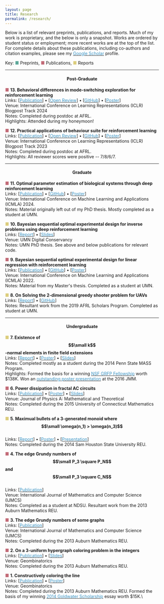 ```yaml
---
layout: page
title: Research
permalink: /research/
---
```


Below is a list of relevant preprints, publications, and reports. Much of my work is proprietary, and the below is only a snapshot. Works are ordered by student status or employment; more recent works are at the top of the list. For complete details about these publications, including co-authors and citation examples, please see my [<span style="color:rgb(058,147,195)">Google Scholar</span>](https://scholar.google.com/citations?user=pReM1U8AAAAJ&hl=en) profile.

Key:
<span style="color:rgb(093,168,153)">&#9632;&#xFE0E;</span> Preprints,
<span style="color:rgb(194,106,119)">&#9632;&#xFE0E;</span> Publications, 
<span style="color:rgb(220,205,125)">&#9632;&#xFE0E;</span> Reports

---

#### <center>Post-Graduate</center>

<span style="color:rgb(194,106,119)">&#9632;&#xFE0E;</span> **13. Behavioral differences in mode-switching exploration for reinforcement learning**\
Links: [[<span style="color:rgb(058,147,195)">Publication</span>](https://iclr-blogposts.github.io/2024/blog/mode-switching/)] <span>&#x2022;</span> [[<span style="color:rgb(058,147,195)">Open Review</span>](https://openreview.net/forum?id=GgUxexkE69)] <span>&#x2022;</span> [[<span style="color:rgb(058,147,195)">GitHub</span>](https://github.com/LorenJAnderson/when-to-explore)] <span>&#x2022;</span> [[<span style="color:rgb(058,147,195)">Poster</span>](https://drive.google.com/file/d/1ZT_BTiF5mxIv-SK5b_K4AaRkRStSbTuS/view?usp=drive_link)]\
Venue: International Conference on Learning Representations (ICLR) Blogpost Track 2024\
Notes: Completed during postdoc at AFRL.\
Highlights: Attended during my honeymoon!

<span style="color:rgb(194,106,119)">&#9632;&#xFE0E;</span> **12. Practical applications of behaviour suite for reinforcement learning**\
Links: [[<span style="color:rgb(058,147,195)">Publication</span>](https://iclr-blogposts.github.io/2023/blog/2023/bsuite-applications/)] <span>&#x2022;</span> [[<span style="color:rgb(058,147,195)">Open Review</span>](https://openreview.net/forum?id=o6tY8PnnJ7)] <span>&#x2022;</span> [[<span style="color:rgb(058,147,195)">GitHub</span>](https://github.com/LorenJAnderson/bsuite-applications)] <span>&#x2022;</span> [[<span style="color:rgb(058,147,195)">Poster</span>](https://drive.google.com/file/d/1iiheuUdV5E1wjrs0nUM2LH68RyBNCx0y/view?usp=drive_link)]\
Venue: International Conference on Learning Representations (ICLR) Blogpost Track 2023\
Notes: Completed during postdoc at AFRL.\
Highlights: All reviewer scores were positive -- 7/8/6/7.

---

#### <center>Graduate</center>

<span style="color:rgb(194,106,119)">&#9632;&#xFE0E;</span> **11. Optimal parameter estimation of biological systems through deep reinforcement learning**\
Links: [[<span style="color:rgb(058,147,195)">Publication</span>](https://ieeexplore.ieee.org/abstract/document/10903242/)] <span>&#x2022;</span> [[<span style="color:rgb(058,147,195)">GitHub</span>](https://github.com/LorenJAnderson/biological-systems-oed)] <span>&#x2022;</span> [[<span style="color:rgb(058,147,195)">Poster</span>](https://drive.google.com/file/d/1XcQM9_QL39i4g5Q3vs-ny7xTUesitjkl/view?usp=drive_link)]\
Venue: International Conference on Machine Learning and Applications (ICMLA) 2024.\
Notes: Material originally left out of my PhD thesis. Mostly completed as a student at UMN.

<span style="color:rgb(220,205,125)">&#9632;&#xFE0E;</span> **10. Bayesian sequential optimal experimental design for inverse problems using deep reinforcement learning**\
Links: [[<span style="color:rgb(058,147,195)">Report</span>](https://conservancy.umn.edu/items/07a8a1a0-5478-4033-a9bb-4f83c625aef7)] <span>&#x2022;</span> [[<span style="color:rgb(058,147,195)">Slides</span>](https://drive.google.com/file/d/1HjiWrK200u_5npcDx4EIc3euuKOv7OrZ/view?usp=drive_link)]\
Venue: UMN Digital Conservancy\
Notes: UMN PhD thesis. See above and below publications for relevant code.

<span style="color:rgb(194,106,119)">&#9632;&#xFE0E;</span> **9. Bayesian sequential optimal experimental design for linear regression with reinforcement learning**\
Links: [[<span style="color:rgb(058,147,195)">Publication</span>](https://ieeexplore.ieee.org/abstract/document/10069722)] <span>&#x2022;</span> [[<span style="color:rgb(058,147,195)">GitHub</span>](https://github.com/LorenJAnderson/linear-oed)] <span>&#x2022;</span> [[<span style="color:rgb(058,147,195)">Poster</span>](https://drive.google.com/file/d/171nugcQRufui9xJmuXCKhlMrZYE8CH_-/view?usp=drive_link)]\
Venue: International Conference on Machine Learning and Applications (ICMLA) 2022.\
Notes: Material from my Master's thesis. Completed as a student at UMN. 

<span style="color:rgb(220,205,125)">&#9632;&#xFE0E;</span> **8. On Solving the 2-dimensional greedy shooter problem for UAVs**\
Links: [[<span style="color:rgb(058,147,195)">Report</span>](https://arxiv.org/abs/1911.01419)] <span>&#x2022;</span> [[<span style="color:rgb(058,147,195)">GitHub</span>](https://github.com/LorenJAnderson/uav-2d-greedyshooter-rl)]\
Notes: Resultant work from the 2019 AFRL Scholars Program. Completed as student at UMN. 

---

#### <center>Undergraduate</center>

<span style="color:rgb(220,205,125)">&#9632;&#xFE0E;</span> **7. Existence of $$\small k$$-normal elements in finite field extensions**\
Links: [[<span style="color:rgb(058,147,195)">Report</span>](https://drive.google.com/file/d/1Px_BPdWixrUfvzkjWJQsA2iA0wgXfkPg/view?usp=sharing)] <span>&#x2022;</span> [[<span style="color:rgb(058,147,195)">Poster</span>](https://drive.google.com/file/d/1Sl2aKkqnPKjc11ubeOd0oTBicPKHu5ti/view?usp=drive_link)] <span>&#x2022;</span> [[<span style="color:rgb(058,147,195)">Slides</span>](https://drive.google.com/file/d/12x9zhPiSkTXhRi_9VTymHPWMOExV8-PG/view?usp=drive_link)]\
Notes: Completed mostly as a student during the 2014 Penn State MASS Program.\
Highlights: Formed the basis for a winning [<span style="color:rgb(058,147,195)">NSF GRFP Fellowship</span>](https://www.ndsu.edu/fileadmin/research/documents/RCAfy2016annualreport.pdf)  worth $138K. Won an [<span style="color:rgb(058,147,195)">outstanding poster presentation</span>](https://drive.google.com/file/d/1htiJt-tVH1izw0oYutZdRTVHKNRG7FQD/view?usp=drive_link) at the 2016 JMM.

<span style="color:rgb(194,106,119)">&#9632;&#xFE0E;</span> **6. Power dissipation in fractal AC circuits**\
Links: [[<span style="color:rgb(058,147,195)">Publication</span>](https://iopscience.iop.org/article/10.1088/1751-8121/aa7a66/meta)] <span>&#x2022;</span> [[<span style="color:rgb(058,147,195)">Poster</span>](https://drive.google.com/file/d/182_Cis71fBaeWGpZaBemSYYDj8SaN1_m/view?usp=drive_link)] <span>&#x2022;</span> [[<span style="color:rgb(058,147,195)">Slides</span>](https://drive.google.com/file/d/1PcMDAMuT-NH6hhAzNuHLudjMcZ0pl78p/view?usp=drive_link)]\
Venue: Journal of Physics A: Mathematical and Theoretical\
Notes: Completed during the 2015 University of Connecticut Mathematics REU.

<span style="color:rgb(220,205,125)">&#9632;&#xFE0E;</span> **5. Maximual bullets of a 3-generated monoid where $$\small \omega(n_1) > \omega(n_3)$$**\
Links: [[<span style="color:rgb(058,147,195)">Report</span>](https://drive.google.com/file/d/1HZJouk_OlCUAS8kqwlp9lv_qbOdPRDfD/view?usp=sharing)] <span>&#x2022;</span> [[<span style="color:rgb(058,147,195)">Poster</span>](https://drive.google.com/file/d/13WcT16B-QAXpKsizx1oPYOh4sle3eQmH/view?usp=drive_link)] <span>&#x2022;</span> [[<span style="color:rgb(058,147,195)">Presentation</span>](https://drive.google.com/file/d/1c8Xc1SnHZc30zkipFewORaqmSQm-byED/view?usp=drive_link)]\
Notes: Completed during the 2014 Sam Houston State University REU.

<span style="color:rgb(194,106,119)">&#9632;&#xFE0E;</span> **4. The edge Grundy numbers of $$\small P_3 \square P_N$$ and $$\small P_3 \square C_N$$**\
Links: [[<span style="color:rgb(058,147,195)">Publication</span>](https://future-in-tech.net/Volume11.1.htm)]\
Venue: International Journal of Mathematics and Computer Science (IJMCS)\
Notes: Completed as a student at NDSU. Resultant work from the 2013 Auburn Mathematics REU.

<span style="color:rgb(194,106,119)">&#9632;&#xFE0E;</span> **3. The edge Grundy numbers of some graphs**\
Links: [[<span style="color:rgb(058,147,195)">Publication</span>]((https://future-in-tech.net/Volume12.1.htm))]\
Venue: International Journal of Mathematics and Computer Science (IJMCS)\
Notes: Completed during the 2013 Auburn Mathematics REU.


<span style="color:rgb(194,106,119)">&#9632;&#xFE0E;</span> **2. On a 3-uniform hypergraph coloring problem in the integers**\
Links: [[<span style="color:rgb(058,147,195)">Publication</span>](https://geombina.uccs.edu/past-issues/volume-xxv)] <span>&#x2022;</span> [[<span style="color:rgb(058,147,195)">Slides</span>](https://drive.google.com/file/d/1LecEEcH1iB8hXK-oleb82gmv-ZfpZbBS/view?usp=drive_link)]\
Venue: Geombinatorics\
Notes: Completed during the 2013 Auburn Mathematics REU.

<span style="color:rgb(194,106,119)">&#9632;&#xFE0E;</span> **1. Constructively coloring the line**\
Links: [[<span style="color:rgb(058,147,195)">Publication</span>](https://geombina.uccs.edu/past-issues/volume-xxiii)] <span>&#x2022;</span> [[<span style="color:rgb(058,147,195)">Poster</span>](https://drive.google.com/file/d/1e5p4yTgK1eqcpL4wrzkOdv6pLF2MJnuF/view?usp=drive_link)]\
Venue: Geombinatorics\
Notes: Completed during the 2013 Auburn Mathematics REU. Formed the basis of my winning [<span style="color:rgb(058,147,195)">2014 Goldwater Scholarship</span>](https://goldwaterscholarship.gov/2014-scholars/) essay worth $15K.\

